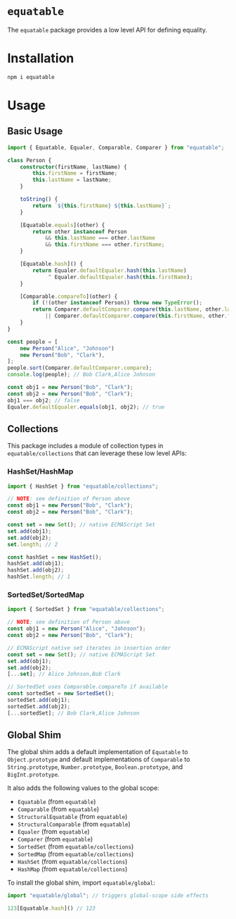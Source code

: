 # `equatable`

The `equatable` package provides a low level API for defining equality.

# Installation

```sh
npm i equatable
```

# Usage

## Basic Usage

```ts
import { Equatable, Equaler, Comparable, Comparer } from "equatable"; 

class Person {
    constructor(firstName, lastName) {
        this.firstName = firstName;
        this.lastName = lastName;
    }

    toString() {
        return `${this.firstName} ${this.lastName}`;
    }

    [Equatable.equals](other) {
        return other instanceof Person
            && this.lastName === other.lastName
            && this.firstName === other.firstName;
    }

    [Equatable.hash]() {
        return Equaler.defaultEqualer.hash(this.lastName)
             ^ Equaler.defaultEqualer.hash(this.firstName);
    }

    [Comparable.compareTo](other) {
        if (!(other instanceof Person)) throw new TypeError();
        return Comparer.defaultComparer.compare(this.lastName, other.lastName)
            || Comparer.defaultComparer.compare(this.firstName, other.firstName);
    }
}

const people = [
    new Person("Alice", "Johnson")
    new Person("Bob", "Clark"),
];
people.sort(Comparer.defaultComparer.compare);
console.log(people); // Bob Clark,Alice Johnson

const obj1 = new Person("Bob", "Clark");
const obj2 = new Person("Bob", "Clark");
obj1 === obj2; // false
Equaler.defaultEqualer.equals(obj1, obj2); // true
```

## Collections

This package includes a module of collection types in `equatable/collections` that can leverage these low level APIs:

### HashSet/HashMap

```ts
import { HashSet } from "equatable/collections";

// NOTE: see definition of Person above
const obj1 = new Person("Bob", "Clark");
const obj2 = new Person("Bob", "Clark");

const set = new Set(); // native ECMAScript Set
set.add(obj1);
set.add(obj2);
set.length; // 2

const hashSet = new HashSet();
hashSet.add(obj1);
hashSet.add(obj2);
hashSet.length; // 1
```

### SortedSet/SortedMap

```ts
import { SortedSet } from "equatable/collections";

// NOTE: see definition of Person above
const obj1 = new Person("Alice", "Johnson");
const obj2 = new Person("Bob", "Clark");

// ECMAScript native set iterates in insertion order
const set = new Set(); // native ECMAScript Set
set.add(obj1);
set.add(obj2);
[...set]; // Alice Johnson,Bob Clark

// SortedSet uses Comparable.compareTo if available
const sortedSet = new SortedSet();
sortedSet.add(obj1);
sortedSet.add(obj2);
[...sortedSet]; // Bob Clark,Alice Johnson
```

## Global Shim

The global shim adds a default implementation of `Equatable` to `Object.prototype` and default implementations of 
`Comparable` to `String.prototype`, `Number.prototype`, `Boolean.prototype`, and `BigInt.prototype`.

It also adds the following values to the global scope:
- `Equatable` (from `equatable`)
- `Comparable` (from `equatable`)
- `StructuralEquatable` (from `equatable`)
- `StructuralComparable` (from `equatable`)
- `Equaler` (from `equatable`)
- `Comparer` (from `equatable`)
- `SortedSet` (from `equatable/collections`)
- `SortedMap` (from `equatable/collections`)
- `HashSet` (from `equatable/collections`)
- `HashMap` (from `equatable/collections`)

To install the global shim, import `equatable/global`:

```ts
import "equatable/global"; // triggers global-scope side effects

123[Equatable.hash]() // 123
```